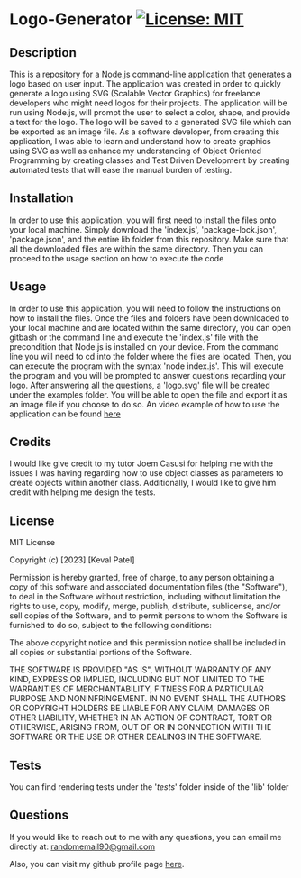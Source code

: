 # Logo-Generator   [![License: MIT](https://img.shields.io/badge/License-MIT-yellow.svg)](https://opensource.org/licenses/MIT)

## Description

This is a repository for a Node.js command-line application that generates a logo based on user input. The application was created in order to quickly generate a logo using SVG (Scalable Vector Graphics) for freelance developers who might need logos for their projects. The application will be run using Node.js, will prompt the user to select a color, shape, and provide a text for the logo. The logo will be saved to a generated SVG file which can be exported as an image file. As a software developer, from creating this application, I was able to learn and understand how to create graphics using SVG as well as enhance my understanding of Object Oriented Programming by creating classes and Test Driven Development by creating automated tests that will ease the manual burden of testing.

## Installation

In order to use this application, you will first need to install the files onto your local machine. Simply download the 'index.js', 'package-lock.json', 'package.json', and the entire lib folder from this repository. Make sure that all the downloaded files are within the same directory. Then you can proceed to the usage section on how to execute the code

## Usage

In order to use this application, you will need to follow the instructions on how to install the files. Once the files and folders have been downloaded to your local machine and are located within the same directory, you can open gitbash or the command line and execute the 'index.js' file with the precondition that Node.js is installed on your device. From the command line you will need to cd into the folder where the files are located. Then, you can execute the program with the syntax 'node index.js'. This will execute the program and you will be prompted to answer questions regarding your logo. After answering all the questions, a 'logo.svg' file will be created under the examples folder. You will be able to open the file and export it as an image file if you choose to do so. An video example of how to use the application can be found [here](https://drive.google.com/file/d/15haB-wc1rvr3NhHTiEqfOB8ifkEc890I/view)

## Credits 

I would like give credit to my tutor Joem Casusi for helping me with the issues I was having regarding how to use object classes as parameters to create objects within another class. Additionally, I would like to give him credit with helping me design the tests. 

## License

MIT License

Copyright (c) [2023] [Keval Patel]
        
Permission is hereby granted, free of charge, to any person obtaining a copy
of this software and associated documentation files (the "Software"), to deal
in the Software without restriction, including without limitation the rights
to use, copy, modify, merge, publish, distribute, sublicense, and/or sell
copies of the Software, and to permit persons to whom the Software is
furnished to do so, subject to the following conditions:

The above copyright notice and this permission notice shall be included in all
copies or substantial portions of the Software.

THE SOFTWARE IS PROVIDED "AS IS", WITHOUT WARRANTY OF ANY KIND, EXPRESS OR
IMPLIED, INCLUDING BUT NOT LIMITED TO THE WARRANTIES OF MERCHANTABILITY,
FITNESS FOR A PARTICULAR PURPOSE AND NONINFRINGEMENT. IN NO EVENT SHALL THE
AUTHORS OR COPYRIGHT HOLDERS BE LIABLE FOR ANY CLAIM, DAMAGES OR OTHER
LIABILITY, WHETHER IN AN ACTION OF CONTRACT, TORT OR OTHERWISE, ARISING FROM,
OUT OF OR IN CONNECTION WITH THE SOFTWARE OR THE USE OR OTHER DEALINGS IN THE
SOFTWARE.

## Tests

You can find rendering tests under the '_tests_' folder inside of the 'lib' folder

## Questions

If you would like to reach out to me with any questions, you can email me directly at: [randomemail90@gmail.com](mailto:randomemail90@gmail.com)

Also, you can visit my github profile page [here](https://github.com/KevalPatel6).
